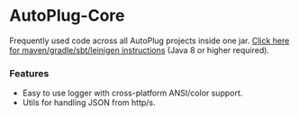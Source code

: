 # AutoPlug-Core
Frequently used code across all AutoPlug projects inside one jar.
[Click here for maven/gradle/sbt/leinigen instructions](https://jitpack.io/#Osiris-Team/AutoPlug-Core/LATEST) (Java 8 or higher required).

### Features
- Easy to use logger with cross-platform ANSI/color support.
- Utils for handling JSON from http/s.
